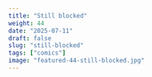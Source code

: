 ```yaml
---
title: "Still blocked"
weight: 44
date: "2025-07-11"
draft: false
slug: "still-blocked"
tags: ["comics"]
image: "featured-44-still-blocked.jpg"
---
```

